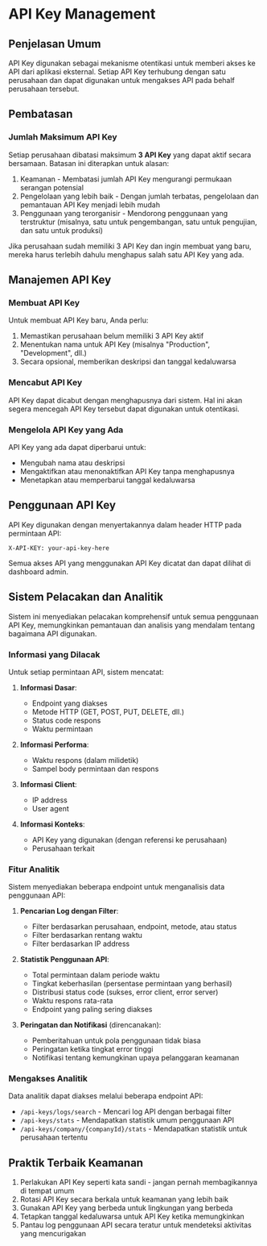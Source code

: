 # API Key Management

## Penjelasan Umum

API Key digunakan sebagai mekanisme otentikasi untuk memberi akses ke API dari aplikasi eksternal. Setiap API Key terhubung dengan satu perusahaan dan dapat digunakan untuk mengakses API pada behalf perusahaan tersebut.

## Pembatasan

### Jumlah Maksimum API Key

Setiap perusahaan dibatasi maksimum **3 API Key** yang dapat aktif secara bersamaan. Batasan ini diterapkan untuk alasan:

1. Keamanan - Membatasi jumlah API Key mengurangi permukaan serangan potensial
2. Pengelolaan yang lebih baik - Dengan jumlah terbatas, pengelolaan dan pemantauan API Key menjadi lebih mudah
3. Penggunaan yang terorganisir - Mendorong penggunaan yang terstruktur (misalnya, satu untuk pengembangan, satu untuk pengujian, dan satu untuk produksi)

Jika perusahaan sudah memiliki 3 API Key dan ingin membuat yang baru, mereka harus terlebih dahulu menghapus salah satu API Key yang ada.

## Manajemen API Key

### Membuat API Key

Untuk membuat API Key baru, Anda perlu:

1. Memastikan perusahaan belum memiliki 3 API Key aktif
2. Menentukan nama untuk API Key (misalnya "Production", "Development", dll.)
3. Secara opsional, memberikan deskripsi dan tanggal kedaluwarsa

### Mencabut API Key

API Key dapat dicabut dengan menghapusnya dari sistem. Hal ini akan segera mencegah API Key tersebut dapat digunakan untuk otentikasi.

### Mengelola API Key yang Ada

API Key yang ada dapat diperbarui untuk:
- Mengubah nama atau deskripsi
- Mengaktifkan atau menonaktifkan API Key tanpa menghapusnya
- Menetapkan atau memperbarui tanggal kedaluwarsa

## Penggunaan API Key

API Key digunakan dengan menyertakannya dalam header HTTP pada permintaan API:

```
X-API-KEY: your-api-key-here
```

Semua akses API yang menggunakan API Key dicatat dan dapat dilihat di dashboard admin.

## Sistem Pelacakan dan Analitik

Sistem ini menyediakan pelacakan komprehensif untuk semua penggunaan API Key, memungkinkan pemantauan dan analisis yang mendalam tentang bagaimana API digunakan.

### Informasi yang Dilacak

Untuk setiap permintaan API, sistem mencatat:

1. **Informasi Dasar**:
   - Endpoint yang diakses
   - Metode HTTP (GET, POST, PUT, DELETE, dll.)
   - Status code respons
   - Waktu permintaan

2. **Informasi Performa**:
   - Waktu respons (dalam milidetik)
   - Sampel body permintaan dan respons

3. **Informasi Client**:
   - IP address
   - User agent

4. **Informasi Konteks**:
   - API Key yang digunakan (dengan referensi ke perusahaan)
   - Perusahaan terkait

### Fitur Analitik

Sistem menyediakan beberapa endpoint untuk menganalisis data penggunaan API:

1. **Pencarian Log dengan Filter**:
   - Filter berdasarkan perusahaan, endpoint, metode, atau status
   - Filter berdasarkan rentang waktu
   - Filter berdasarkan IP address

2. **Statistik Penggunaan API**:
   - Total permintaan dalam periode waktu
   - Tingkat keberhasilan (persentase permintaan yang berhasil)
   - Distribusi status code (sukses, error client, error server)
   - Waktu respons rata-rata
   - Endpoint yang paling sering diakses

3. **Peringatan dan Notifikasi** (direncanakan):
   - Pemberitahuan untuk pola penggunaan tidak biasa
   - Peringatan ketika tingkat error tinggi
   - Notifikasi tentang kemungkinan upaya pelanggaran keamanan

### Mengakses Analitik

Data analitik dapat diakses melalui beberapa endpoint API:

- `/api-keys/logs/search` - Mencari log API dengan berbagai filter
- `/api-keys/stats` - Mendapatkan statistik umum penggunaan API
- `/api-keys/company/{companyId}/stats` - Mendapatkan statistik untuk perusahaan tertentu

## Praktik Terbaik Keamanan

1. Perlakukan API Key seperti kata sandi - jangan pernah membagikannya di tempat umum
2. Rotasi API Key secara berkala untuk keamanan yang lebih baik
3. Gunakan API Key yang berbeda untuk lingkungan yang berbeda
4. Tetapkan tanggal kedaluwarsa untuk API Key ketika memungkinkan
5. Pantau log penggunaan API secara teratur untuk mendeteksi aktivitas yang mencurigakan 